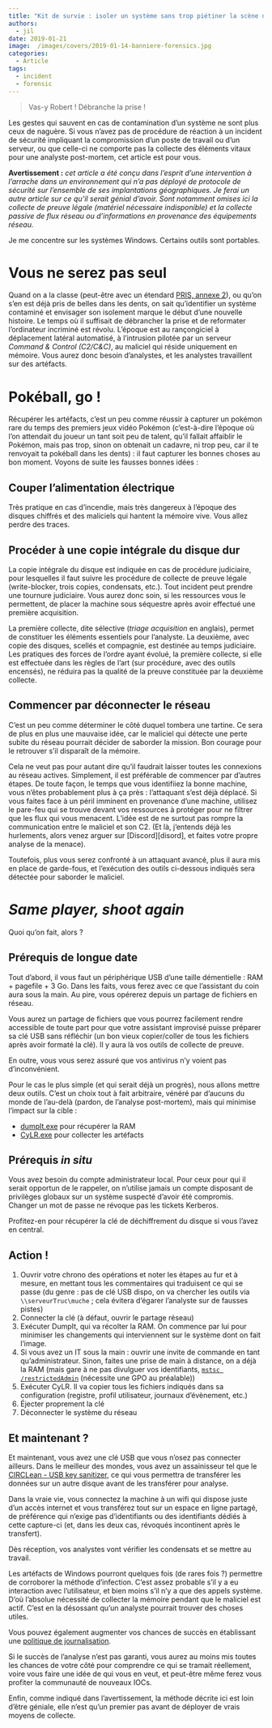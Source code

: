 ```yaml
---
title: "Kit de survie : isoler un système sans trop piétiner la scène du crime"
authors:
  - jil
date: 2019-01-21
image:  /images/covers/2019-01-14-banniere-forensics.jpg
categories:
  - Article
tags:
  - incident
  - forensic
---
```


> Vas-y Robert ! Débranche la prise !

Les gestes qui sauvent en cas de contamination d’un système ne sont plus ceux de naguère. Si vous n’avez pas de procédure de réaction à un incident de sécurité impliquant la compromission d’un poste de travail ou d’un serveur, ou que celle-ci ne comporte pas la collecte des éléments vitaux pour une analyste post-mortem, cet article est pour vous.

**Avertissement :** *cet article a été conçu dans l’esprit d’une intervention à l’arrache dans un environnement qui n’a pas déployé de protocole de sécurité sur l’ensemble de ses implantations géographiques. Je ferai un autre article sur ce qu’il serait génial d’avoir. Sont notamment omises ici la collecte de preuve légale (matériel nécessaire indisponible) et la collecte passive de flux réseau ou d’informations en provenance des équipements réseau.*

Je me concentre sur les systèmes Windows. Certains outils sont portables.

# Vous ne serez pas seul

Quand on a la classe (peut-être avec un étendard [PRIS, annexe 2][PRIS]), ou qu’on s’en est déjà pris de belles dans les dents, on sait qu’identifier un système contaminé et envisager son isolement marque le début d’une nouvelle histoire. Le temps où il suffisait de débrancher la prise et de reformater l’ordinateur incriminé est révolu. L’époque est au rançongiciel à déplacement latéral automatisé, à l’intrusion pilotée par un serveur *Command & Control (C2/C&C)*, au maliciel qui réside uniquement en mémoire. Vous aurez donc besoin d’analystes, et les analystes travaillent sur des artéfacts.

# Pokéball, go !

Récupérer les artéfacts, c’est un peu comme réussir à capturer un pokémon rare du temps des premiers jeux vidéo Pokémon (c’est-à-dire l’époque où l’on attendait du joueur un tant soit peu de talent, qu’il fallait affaiblir le Pokémon, mais pas trop, sinon on obtenait un cadavre, ni trop peu, car il te renvoyait ta pokéball dans les dents) : il faut capturer les bonnes choses au bon moment. Voyons de suite les fausses bonnes idées :

## Couper l’alimentation électrique

Très pratique en cas d’incendie, mais très dangereux à l’époque des disques chiffrés et des maliciels qui hantent la mémoire vive. Vous allez perdre des traces.

## Procéder à une copie intégrale du disque dur 

La copie intégrale du disque est indiquée en cas de procédure judiciaire, pour lesquelles il faut suivre les procédure de collecte de preuve légale (write-blocker, trois copies, condensats, etc.). Tout incident peut prendre une tournure judiciaire. Vous aurez donc soin, si les ressources vous le permettent, de placer la machine sous séquestre après avoir effectué une première acquisition.

La première collecte, dite sélective (*triage acquisition* en anglais), permet de constituer les éléments essentiels pour l’analyste. La deuxième, avec copie des disques, scellés et compagnie, est destinée au temps judiciaire. Les pratiques des forces de l’ordre ayant évolué, la première collecte, si elle est effectuée dans les règles de l’art (sur procédure, avec des outils encensés), ne réduira pas la qualité de la preuve constituée par la deuxième collecte.


## Commencer par déconnecter le réseau

C’est un peu comme déterminer le côté duquel tombera une tartine. Ce sera de plus en plus une mauvaise idée, car le maliciel qui détecte une perte subite du réseau pourrait décider de saborder la mission. Bon courage pour le retrouver s’il disparaît de la mémoire.

Cela ne veut pas pour autant dire qu’il faudrait laisser toutes les connexions au réseau actives. Simplement, il est préférable de commencer par d’autres étapes. De toute façon, le temps que vous identifiiez la bonne machine, vous n’êtes probablement plus à ça près : l’attaquant s’est déjà déplacé. Si vous faites face à un péril imminent en provenance d’une machine, utilisez le pare-feu qui se trouve devant vos ressources à protéger pour ne filtrer que les flux qui vous menacent. L’idée est de ne surtout pas rompre la communication entre le maliciel et son C2. (Et là, j’entends déjà les hurlements, alors venez arguer sur [Discord][disord], et faites votre propre analyse de la menace).

Toutefois, plus vous serez confronté à un attaquant avancé, plus il aura mis en place de garde-fous, et l’exécution des outils ci-dessous indiqués sera détectée pour saborder le maliciel.

# *Same player, shoot again*

Quoi qu’on fait, alors ?


## Prérequis de longue date 

Tout d’abord, il vous faut un périphérique USB d’une taille démentielle : RAM + pagefile + 3 Go. Dans les faits, vous ferez avec ce que l’assistant du coin aura sous la main. Au pire, vous opérerez depuis un partage de fichiers en réseau.

Vous aurez un partage de fichiers que vous pourrez facilement rendre accessible de toute part pour que votre assistant improvisé puisse préparer sa clé USB sans réfléchir (un bon vieux copier/coller de tous les fichiers après avoir formaté la clé). Il y aura là vos outils de collecte de preuve. 

En outre, vous vous serez assuré que vos antivirus n’y voient pas d’inconvénient.

Pour le cas le plus simple (et qui serait déjà un progrès), nous allons mettre deux outils. C’est un choix tout à fait arbitraire, vénéré par d’aucuns du monde de l’au-delà (pardon, de l’analyse post-mortem), mais qui minimise l’impact sur la cible :

* [dumpIt.exe][dumpIt] pour récupérer la RAM
* [CyLR.exe][cyLR] pour collecter les artéfacts


## Prérequis *in situ*

Vous avez besoin du compte administrateur local. Pour ceux pour qui il serait opportun de le rappeler, on n’utilise jamais un compte disposant de privilèges globaux sur un système suspecté d’avoir été compromis. Changer un mot de passe ne révoque pas les tickets Kerberos.

Profitez-en pour récupérer la clé de déchiffrement du disque si vous l’avez en central.

## Action !

1. Ouvrir votre chrono des opérations et noter les étapes au fur et à mesure, en mettant tous les commentaires qui traduisent ce qui se passe (du genre : pas de clé USB dispo, on va chercher les outils via `\\serveurTruc\muche` ; cela évitera d’égarer l’analyste sur de fausses pistes)
1. Connecter la clé (à défaut, ouvrir le partage réseau)
1. Exécuter DumpIt, qui va récolter la RAM. On commence par lui pour minimiser les changements qui interviennent sur le système dont on fait l’image.
1. Si vous avez un IT sous la main : ouvrir une invite de commande en tant qu’administrateur. Sinon, faites une prise de main à distance, on a déjà la RAM (mais gare à ne pas divulguer vos identifiants, [`mstsc /restrictedAdmin`][restrictedadmin] (nécessite une GPO au préalable))
1. Exécuter CyLR. Il va copier tous les fichiers indiqués dans sa configuration (registre, profil utilisateur, journaux d’évènement, etc.)
1. Éjecter proprement la clé
1. Déconnecter le système du réseau 

## Et maintenant ?

Et maintenant, vous avez une clé USB que vous n’osez pas connecter ailleurs. Dans le meilleur des mondes, vous avez un assainisseur tel que le [CIRCLean - USB key sanitizer][CIRCLean], ce qui vous permettra de transférer les données sur un autre disque avant de les transférer pour analyse. 

Dans la vraie vie, vous connectez la machine à un wifi qui dispose juste d’un accès internet et vous transférez tout sur un espace en ligne partagé, de préférence qui n’exige pas d’identifiants ou des identifiants dédiés à cette capture-ci (et, dans les deux cas, révoqués incontinent après le transfert).

Dès réception, vos analystes vont vérifier les condensats et se mettre au travail.

Les artéfacts de Windows pourront quelques fois (de rares fois ?) permettre de corroborer la méthode d’infection. C’est assez probable s’il y a eu interaction avec l’utilisateur, et bien moins s’il n’y a que des appels système. D’où l’absolue nécessité de collecter la mémoire pendant que le maliciel est actif. C’est en la désossant qu’un analyste pourrait trouver des choses utiles.

Vous pouvez également augmenter vos chances de succès en établissant une [politique de journalisation][eventlog].

Si le succès de l’analyse n’est pas garanti, vous aurez au moins mis toutes les chances de votre côté pour comprendre ce qui se tramait réellement, voire vous faire une idée de qui vous en veut, et peut-être même ferez vous profiter la communauté de nouveaux IOCs.

Enfin, comme indiqué dans l’avertissement, la méthode décrite ici est loin d’être géniale, elle n’est qu’un premier pas avant de déployer de vrais moyens de collecte.

[PRIS]: https://www.ssi.gouv.fr/actualite/le-nouveau-referentiel-pris-pour-les-prestataires-de-reponse-aux-incidents-de-securite-est-maintenant-disponible/
[discord]: http://discord.comptoirsecu.fr 
[restrictedadmin]: https://social.technet.microsoft.com/wiki/contents/articles/32905.remote-desktop-services-enable-restricted-admin-mode.aspx
[circlean]: https://www.circl.lu/projects/CIRCLean/
[cyLR]: https://github.com/orlikoski/CyLR/releases
[dumpIt]: https://blog.comae.io/your-favorite-memory-toolkit-is-back-f97072d33d5c
[eventlog]: https://acsc.gov.au/publications/protect/windows-event-logging-technical-guidance.htm
